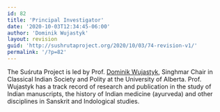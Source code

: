 ```yaml
---
id: 82
title: 'Principal Investigator'
date: '2020-10-03T12:34:45-06:00'
author: 'Dominik Wujastyk'
layout: revision
guid: 'http://sushrutaproject.org/2020/10/03/74-revision-v1/'
permalink: '/?p=82'
---
```


The Suśruta Project is led by Prof. [Dominik Wujastyk](https://apps.ualberta.ca/directory/person/wujastyk), Singhmar Chair in Classical Indian Society and Polity at the University of Alberta. Prof. Wujastyk has a track record of research and publication in the study of Indian manuscripts, the history of Indian medicine (ayurveda) and other disciplines in Sanskrit and Indological studies.